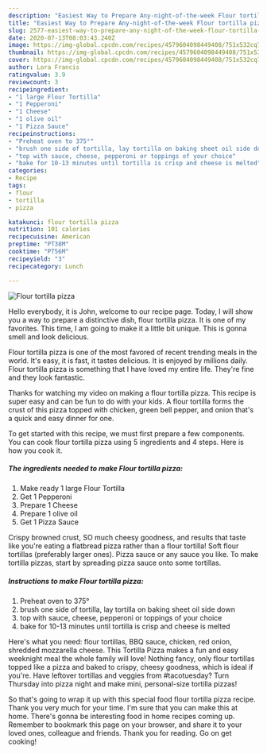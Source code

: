 ```yaml
---
description: "Easiest Way to Prepare Any-night-of-the-week Flour tortilla pizza"
title: "Easiest Way to Prepare Any-night-of-the-week Flour tortilla pizza"
slug: 2577-easiest-way-to-prepare-any-night-of-the-week-flour-tortilla-pizza
date: 2020-07-13T08:03:43.240Z
image: https://img-global.cpcdn.com/recipes/4579604098449408/751x532cq70/flour-tortilla-pizza-recipe-main-photo.jpg
thumbnail: https://img-global.cpcdn.com/recipes/4579604098449408/751x532cq70/flour-tortilla-pizza-recipe-main-photo.jpg
cover: https://img-global.cpcdn.com/recipes/4579604098449408/751x532cq70/flour-tortilla-pizza-recipe-main-photo.jpg
author: Lora Francis
ratingvalue: 3.9
reviewcount: 3
recipeingredient:
- "1 large Flour Tortilla"
- "1 Pepperoni"
- "1 Cheese"
- "1 olive oil"
- "1 Pizza Sauce"
recipeinstructions:
- "Preheat oven to 375°"
- "brush one side of tortilla, lay tortilla on baking sheet oil side down"
- "top with sauce, cheese, pepperoni or toppings of your choice"
- "bake for 10-13 minutes until tortilla is crisp and cheese is melted"
categories:
- Recipe
tags:
- flour
- tortilla
- pizza

katakunci: flour tortilla pizza 
nutrition: 101 calories
recipecuisine: American
preptime: "PT38M"
cooktime: "PT56M"
recipeyield: "3"
recipecategory: Lunch

---
```



![Flour tortilla pizza](https://img-global.cpcdn.com/recipes/4579604098449408/751x532cq70/flour-tortilla-pizza-recipe-main-photo.jpg)

Hello everybody, it is John, welcome to our recipe page. Today, I will show you a way to prepare a distinctive dish, flour tortilla pizza. It is one of my favorites. This time, I am going to make it a little bit unique. This is gonna smell and look delicious.

Flour tortilla pizza is one of the most favored of recent trending meals in the world. It's easy, it is fast, it tastes delicious. It is enjoyed by millions daily. Flour tortilla pizza is something that I have loved my entire life. They're fine and they look fantastic.

Thanks for watching my video on making a flour tortilla pizza. This recipe is super easy and can be fun to do with your kids. A flour tortilla forms the crust of this pizza topped with chicken, green bell pepper, and onion that&#39;s a quick and easy dinner for one.


To get started with this recipe, we must first prepare a few components. You can cook flour tortilla pizza using 5 ingredients and 4 steps. Here is how you cook it.

<!--inarticleads1-->

##### The ingredients needed to make Flour tortilla pizza:

1. Make ready 1 large Flour Tortilla
1. Get 1 Pepperoni
1. Prepare 1 Cheese
1. Prepare 1 olive oil
1. Get 1 Pizza Sauce


Crispy browned crust, SO much cheesy goodness, and results that taste like you&#39;re eating a flatbread pizza rather than a flour tortilla! Soft flour tortillas (preferably larger ones). Pizza sauce or any sauce you like. To make tortilla pizzas, start by spreading pizza sauce onto some tortillas. 

<!--inarticleads2-->

##### Instructions to make Flour tortilla pizza:

1. Preheat oven to 375°
1. brush one side of tortilla, lay tortilla on baking sheet oil side down
1. top with sauce, cheese, pepperoni or toppings of your choice
1. bake for 10-13 minutes until tortilla is crisp and cheese is melted


Here&#39;s what you need: flour tortillas, BBQ sauce, chicken, red onion, shredded mozzarella cheese. This Tortilla Pizza makes a fun and easy weeknight meal the whole family will love! Nothing fancy, only flour tortillas topped like a pizza and baked to crispy, cheesy goodness, which is ideal if you&#39;re. Have leftover tortillas and veggies from #tacotuesday? Turn Thursday into pizza night and make mini, personal-size tortilla pizzas! 

So that's going to wrap it up with this special food flour tortilla pizza recipe. Thank you very much for your time. I'm sure that you can make this at home. There's gonna be interesting food in home recipes coming up. Remember to bookmark this page on your browser, and share it to your loved ones, colleague and friends. Thank you for reading. Go on get cooking!
